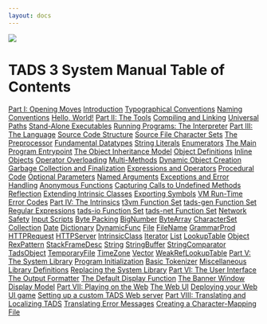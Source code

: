 ```yaml
---
layout: docs
---
```



<img src="topbar.jpg" data-border="0" />
  
  

# TADS 3 System Manual Table of Contents

  
  



<a href="begin.html" class="toc">Part I: Opening Moves</a>
<a href="intro.html" class="toc">Introduction</a>
<a href="syntax.html" class="toc">Typographical Conventions</a>
<a href="naming.html" class="toc">Naming Conventions</a>
<a href="hello.html" class="toc">Hello, World!</a>
<a href="tools.html" class="toc">Part II: The Tools</a>
<a href="build.html" class="toc">Compiling and Linking</a>
<a href="univpath.html" class="toc">Universal Paths</a>
<a href="aloneexe.html" class="toc">Stand-Alone Executables</a>
<a href="terp.html" class="toc">Running Programs: The Interpreter</a>
<a href="langsec.html" class="toc">Part III: The Language</a>
<a href="progstru.html" class="toc">Source Code Structure</a>
<a href="charmap.html" class="toc">Source File Character Sets</a>
<a href="preproc.html" class="toc">The Preprocessor</a>
<a href="types.html" class="toc">Fundamental Datatypes</a>
<a href="strlit.html" class="toc">String Literals</a>
<a href="enum.html" class="toc">Enumerators</a>
<a href="startup.html" class="toc">The Main Program Entrypoint</a>
<a href="inherit.html" class="toc">The Object Inheritance Model</a>
<a href="objdef.html" class="toc">Object Definitions</a>
<a href="inlineobj.html" class="toc">Inline Objects</a>
<a href="opoverload.html" class="toc">Operator Overloading</a>
<a href="multmeth.html" class="toc">Multi-Methods</a>
<a href="dynobj.html" class="toc">Dynamic Object Creation</a>
<a href="gc.html" class="toc">Garbage Collection and Finalization</a>
<a href="expr.html" class="toc">Expressions and Operators</a>
<a href="proccode.html" class="toc">Procedural Code</a>
<a href="optparams.html" class="toc">Optional Parameters</a>
<a href="namedargs.html" class="toc">Named Arguments</a>
<a href="except.html" class="toc">Exceptions and Error Handling</a>
<a href="anonfn.html" class="toc">Anonymous Functions</a>
<a href="undef.html" class="toc">Capturing Calls to Undefined Methods</a>
<a href="reflect.html" class="toc">Reflection</a>
<a href="icext.html" class="toc">Extending Intrinsic Classes</a>
<a href="export.html" class="toc">Exporting Symbols</a>
<a href="errmsg.html" class="toc">VM Run-Time Error Codes</a>
<a href="builtins.html" class="toc">Part IV: The Intrinsics</a>
<a href="t3vm.html" class="toc">t3vm Function Set</a>
<a href="tadsgen.html" class="toc">tads-gen Function Set</a>
<a href="regex.html" class="toc">Regular Expressions</a>
<a href="tadsio.html" class="toc">tads-io Function Set</a>
<a href="tadsnet.html" class="toc">tads-net Function Set</a>
<a href="netsec.html" class="toc">Network Safety</a>
<a href="scripts.html" class="toc">Input Scripts</a>
<a href="pack.html" class="toc">Byte Packing</a>
<a href="bignum.html" class="toc">BigNumber</a>
<a href="bytearr.html" class="toc">ByteArray</a>
<a href="charset.html" class="toc">CharacterSet</a>
<a href="collect.html" class="toc">Collection</a>
<a href="date.html" class="toc">Date</a>
<a href="dict.html" class="toc">Dictionary</a>
<a href="dynfunc.html" class="toc">DynamicFunc</a>
<a href="file.html" class="toc">File</a>
<a href="filename.html" class="toc">FileName</a>
<a href="gramprod.html" class="toc">GrammarProd</a>
<a href="httpreq.html" class="toc">HTTPRequest</a>
<a href="httpsrv.html" class="toc">HTTPServer</a>
<a href="icic.html" class="toc">IntrinsicClass</a>
<a href="iter.html" class="toc">Iterator</a>
<a href="list.html" class="toc">List</a>
<a href="lookup.html" class="toc">LookupTable</a>
<a href="objic.html" class="toc">Object</a>
<a href="rexpat.html" class="toc">RexPattern</a>
<a href="framedesc.html" class="toc">StackFrameDesc</a>
<a href="string.html" class="toc">String</a>
<a href="strbuf.html" class="toc">StringBuffer</a>
<a href="strcomp.html" class="toc">StringComparator</a>
<a href="tadsobj.html" class="toc">TadsObject</a>
<a href="tempfile.html" class="toc">TemporaryFile</a>
<a href="timezone.html" class="toc">TimeZone</a>
<a href="vector.html" class="toc">Vector</a>
<a href="wlookup.html" class="toc">WeakRefLookupTable</a>
<a href="lib.html" class="toc">Part V: The System Library</a>
<a href="init.html" class="toc">Program Initialization</a>
<a href="tok.html" class="toc">Basic Tokenizer</a>
<a href="libmisc.html" class="toc">Miscellaneous Library Definitions</a>
<a href="nodef.html" class="toc">Replacing the System Library</a>
<a href="ui.html" class="toc">Part VI: The User Interface</a>
<a href="fmt.html" class="toc">The Output Formatter</a>
<a href="dispfn.html" class="toc">The Default Display Function</a>
<a href="banners.html" class="toc">The Banner Window Display Model</a>
<a href="web.html" class="toc">Part VII: Playing on the Web</a>
<a href="webui.html" class="toc">The Web UI</a>
<a href="webdeploy.html" class="toc">Deploying your Web UI game</a>
<a href="webhost.html" class="toc">Setting up a custom TADS Web
server</a>
<a href="local.html" class="toc">Part VIII: Translating and Localizing
TADS</a>
<a href="errtrans.html" class="toc">Translating Error Messages</a>
<a href="cmap.html" class="toc">Creating a Character-Mapping File</a>




